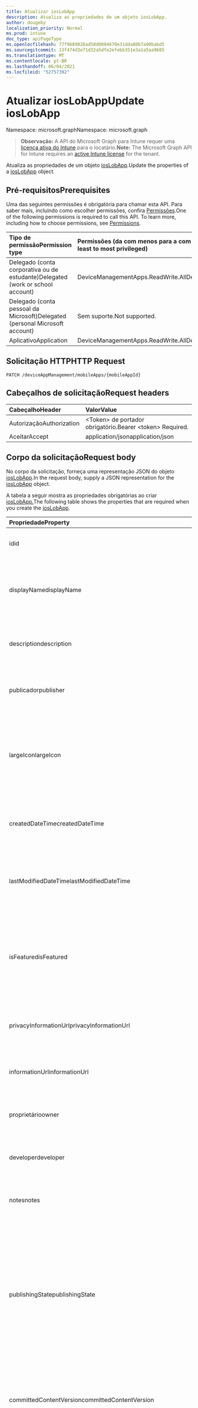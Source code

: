 ```yaml
---
title: Atualizar iosLobApp
description: Atualiza as propriedades de um objeto iosLobApp.
author: dougeby
localization_priority: Normal
ms.prod: intune
doc_type: apiPageType
ms.openlocfilehash: 77f9689028ad50d0004670e31dda80b7a90babd5
ms.sourcegitcommit: 13f474d3e71d32a5dfe2efebb351e3a1a5aa9685
ms.translationtype: MT
ms.contentlocale: pt-BR
ms.lasthandoff: 06/04/2021
ms.locfileid: "52757392"
---
```

# <a name="update-ioslobapp"></a><span data-ttu-id="789d8-103">Atualizar iosLobApp</span><span class="sxs-lookup"><span data-stu-id="789d8-103">Update iosLobApp</span></span>

<span data-ttu-id="789d8-104">Namespace: microsoft.graph</span><span class="sxs-lookup"><span data-stu-id="789d8-104">Namespace: microsoft.graph</span></span>

> <span data-ttu-id="789d8-105">**Observação:** A API do Microsoft Graph para Intune requer uma [licença ativa do Intune](https://go.microsoft.com/fwlink/?linkid=839381) para o locatário.</span><span class="sxs-lookup"><span data-stu-id="789d8-105">**Note:** The Microsoft Graph API for Intune requires an [active Intune license](https://go.microsoft.com/fwlink/?linkid=839381) for the tenant.</span></span>

<span data-ttu-id="789d8-106">Atualiza as propriedades de um objeto [iosLobApp](../resources/intune-apps-ioslobapp.md).</span><span class="sxs-lookup"><span data-stu-id="789d8-106">Update the properties of a [iosLobApp](../resources/intune-apps-ioslobapp.md) object.</span></span>

## <a name="prerequisites"></a><span data-ttu-id="789d8-107">Pré-requisitos</span><span class="sxs-lookup"><span data-stu-id="789d8-107">Prerequisites</span></span>
<span data-ttu-id="789d8-p101">Uma das seguintes permissões é obrigatória para chamar esta API. Para saber mais, incluindo como escolher permissões, confira [Permissões](/graph/permissions-reference).</span><span class="sxs-lookup"><span data-stu-id="789d8-p101">One of the following permissions is required to call this API. To learn more, including how to choose permissions, see [Permissions](/graph/permissions-reference).</span></span>

|<span data-ttu-id="789d8-110">Tipo de permissão</span><span class="sxs-lookup"><span data-stu-id="789d8-110">Permission type</span></span>|<span data-ttu-id="789d8-111">Permissões (da com menos para a com mais privilégios)</span><span class="sxs-lookup"><span data-stu-id="789d8-111">Permissions (from least to most privileged)</span></span>|
|:---|:---|
|<span data-ttu-id="789d8-112">Delegado (conta corporativa ou de estudante)</span><span class="sxs-lookup"><span data-stu-id="789d8-112">Delegated (work or school account)</span></span>|<span data-ttu-id="789d8-113">DeviceManagementApps.ReadWrite.All</span><span class="sxs-lookup"><span data-stu-id="789d8-113">DeviceManagementApps.ReadWrite.All</span></span>|
|<span data-ttu-id="789d8-114">Delegado (conta pessoal da Microsoft)</span><span class="sxs-lookup"><span data-stu-id="789d8-114">Delegated (personal Microsoft account)</span></span>|<span data-ttu-id="789d8-115">Sem suporte.</span><span class="sxs-lookup"><span data-stu-id="789d8-115">Not supported.</span></span>|
|<span data-ttu-id="789d8-116">Aplicativo</span><span class="sxs-lookup"><span data-stu-id="789d8-116">Application</span></span>|<span data-ttu-id="789d8-117">DeviceManagementApps.ReadWrite.All</span><span class="sxs-lookup"><span data-stu-id="789d8-117">DeviceManagementApps.ReadWrite.All</span></span>|

## <a name="http-request"></a><span data-ttu-id="789d8-118">Solicitação HTTP</span><span class="sxs-lookup"><span data-stu-id="789d8-118">HTTP Request</span></span>
<!-- {
  "blockType": "ignored"
}
-->
``` http
PATCH /deviceAppManagement/mobileApps/{mobileAppId}
```

## <a name="request-headers"></a><span data-ttu-id="789d8-119">Cabeçalhos de solicitação</span><span class="sxs-lookup"><span data-stu-id="789d8-119">Request headers</span></span>
|<span data-ttu-id="789d8-120">Cabeçalho</span><span class="sxs-lookup"><span data-stu-id="789d8-120">Header</span></span>|<span data-ttu-id="789d8-121">Valor</span><span class="sxs-lookup"><span data-stu-id="789d8-121">Value</span></span>|
|:---|:---|
|<span data-ttu-id="789d8-122">Autorização</span><span class="sxs-lookup"><span data-stu-id="789d8-122">Authorization</span></span>|<span data-ttu-id="789d8-123">&lt;Token&gt; de portador obrigatório.</span><span class="sxs-lookup"><span data-stu-id="789d8-123">Bearer &lt;token&gt; Required.</span></span>|
|<span data-ttu-id="789d8-124">Aceitar</span><span class="sxs-lookup"><span data-stu-id="789d8-124">Accept</span></span>|<span data-ttu-id="789d8-125">application/json</span><span class="sxs-lookup"><span data-stu-id="789d8-125">application/json</span></span>|

## <a name="request-body"></a><span data-ttu-id="789d8-126">Corpo da solicitação</span><span class="sxs-lookup"><span data-stu-id="789d8-126">Request body</span></span>
<span data-ttu-id="789d8-127">No corpo da solicitação, forneça uma representação JSON do objeto [iosLobApp](../resources/intune-apps-ioslobapp.md).</span><span class="sxs-lookup"><span data-stu-id="789d8-127">In the request body, supply a JSON representation for the [iosLobApp](../resources/intune-apps-ioslobapp.md) object.</span></span>

<span data-ttu-id="789d8-128">A tabela a seguir mostra as propriedades obrigatórias ao criar [iosLobApp.](../resources/intune-apps-ioslobapp.md)</span><span class="sxs-lookup"><span data-stu-id="789d8-128">The following table shows the properties that are required when you create the [iosLobApp](../resources/intune-apps-ioslobapp.md).</span></span>

|<span data-ttu-id="789d8-129">Propriedade</span><span class="sxs-lookup"><span data-stu-id="789d8-129">Property</span></span>|<span data-ttu-id="789d8-130">Tipo</span><span class="sxs-lookup"><span data-stu-id="789d8-130">Type</span></span>|<span data-ttu-id="789d8-131">Descrição</span><span class="sxs-lookup"><span data-stu-id="789d8-131">Description</span></span>|
|:---|:---|:---|
|<span data-ttu-id="789d8-132">id</span><span class="sxs-lookup"><span data-stu-id="789d8-132">id</span></span>|<span data-ttu-id="789d8-133">String</span><span class="sxs-lookup"><span data-stu-id="789d8-133">String</span></span>|<span data-ttu-id="789d8-134">Chave da entidade.</span><span class="sxs-lookup"><span data-stu-id="789d8-134">Key of the entity.</span></span> <span data-ttu-id="789d8-135">Herdado de [mobileApp](../resources/intune-apps-mobileapp.md)</span><span class="sxs-lookup"><span data-stu-id="789d8-135">Inherited from [mobileApp](../resources/intune-apps-mobileapp.md)</span></span>|
|<span data-ttu-id="789d8-136">displayName</span><span class="sxs-lookup"><span data-stu-id="789d8-136">displayName</span></span>|<span data-ttu-id="789d8-137">String</span><span class="sxs-lookup"><span data-stu-id="789d8-137">String</span></span>|<span data-ttu-id="789d8-138">O título do aplicativo importado ou definido pelo administrador.</span><span class="sxs-lookup"><span data-stu-id="789d8-138">The admin provided or imported title of the app.</span></span> <span data-ttu-id="789d8-139">Herdado de [mobileApp](../resources/intune-apps-mobileapp.md)</span><span class="sxs-lookup"><span data-stu-id="789d8-139">Inherited from [mobileApp](../resources/intune-apps-mobileapp.md)</span></span>|
|<span data-ttu-id="789d8-140">description</span><span class="sxs-lookup"><span data-stu-id="789d8-140">description</span></span>|<span data-ttu-id="789d8-141">String</span><span class="sxs-lookup"><span data-stu-id="789d8-141">String</span></span>|<span data-ttu-id="789d8-142">A descrição do aplicativo.</span><span class="sxs-lookup"><span data-stu-id="789d8-142">The description of the app.</span></span> <span data-ttu-id="789d8-143">Herdado de [mobileApp](../resources/intune-apps-mobileapp.md)</span><span class="sxs-lookup"><span data-stu-id="789d8-143">Inherited from [mobileApp](../resources/intune-apps-mobileapp.md)</span></span>|
|<span data-ttu-id="789d8-144">publicador</span><span class="sxs-lookup"><span data-stu-id="789d8-144">publisher</span></span>|<span data-ttu-id="789d8-145">String</span><span class="sxs-lookup"><span data-stu-id="789d8-145">String</span></span>|<span data-ttu-id="789d8-146">O publicador do aplicativo.</span><span class="sxs-lookup"><span data-stu-id="789d8-146">The publisher of the app.</span></span> <span data-ttu-id="789d8-147">Herdado de [mobileApp](../resources/intune-apps-mobileapp.md)</span><span class="sxs-lookup"><span data-stu-id="789d8-147">Inherited from [mobileApp](../resources/intune-apps-mobileapp.md)</span></span>|
|<span data-ttu-id="789d8-148">largeIcon</span><span class="sxs-lookup"><span data-stu-id="789d8-148">largeIcon</span></span>|[<span data-ttu-id="789d8-149">mimeContent</span><span class="sxs-lookup"><span data-stu-id="789d8-149">mimeContent</span></span>](../resources/intune-shared-mimecontent.md)|<span data-ttu-id="789d8-150">O ícone grande, a ser exibido nos detalhes do aplicativo e usado para o carregamento do ícone.</span><span class="sxs-lookup"><span data-stu-id="789d8-150">The large icon, to be displayed in the app details and used for upload of the icon.</span></span> <span data-ttu-id="789d8-151">Herdado de [mobileApp](../resources/intune-apps-mobileapp.md)</span><span class="sxs-lookup"><span data-stu-id="789d8-151">Inherited from [mobileApp](../resources/intune-apps-mobileapp.md)</span></span>|
|<span data-ttu-id="789d8-152">createdDateTime</span><span class="sxs-lookup"><span data-stu-id="789d8-152">createdDateTime</span></span>|<span data-ttu-id="789d8-153">DateTimeOffset</span><span class="sxs-lookup"><span data-stu-id="789d8-153">DateTimeOffset</span></span>|<span data-ttu-id="789d8-154">A data e a hora da criação do aplicativo.</span><span class="sxs-lookup"><span data-stu-id="789d8-154">The date and time the app was created.</span></span> <span data-ttu-id="789d8-155">Herdado de [mobileApp](../resources/intune-apps-mobileapp.md)</span><span class="sxs-lookup"><span data-stu-id="789d8-155">Inherited from [mobileApp](../resources/intune-apps-mobileapp.md)</span></span>|
|<span data-ttu-id="789d8-156">lastModifiedDateTime</span><span class="sxs-lookup"><span data-stu-id="789d8-156">lastModifiedDateTime</span></span>|<span data-ttu-id="789d8-157">DateTimeOffset</span><span class="sxs-lookup"><span data-stu-id="789d8-157">DateTimeOffset</span></span>|<span data-ttu-id="789d8-158">A data e a hora que o aplicativo foi modificado pela última vez.</span><span class="sxs-lookup"><span data-stu-id="789d8-158">The date and time the app was last modified.</span></span> <span data-ttu-id="789d8-159">Herdado de [mobileApp](../resources/intune-apps-mobileapp.md)</span><span class="sxs-lookup"><span data-stu-id="789d8-159">Inherited from [mobileApp](../resources/intune-apps-mobileapp.md)</span></span>|
|<span data-ttu-id="789d8-160">isFeatured</span><span class="sxs-lookup"><span data-stu-id="789d8-160">isFeatured</span></span>|<span data-ttu-id="789d8-161">Boolean</span><span class="sxs-lookup"><span data-stu-id="789d8-161">Boolean</span></span>|<span data-ttu-id="789d8-162">O valor que indica se o aplicativo está marcado como em destaque pelo administrador. Herdado de [mobileApp](../resources/intune-apps-mobileapp.md)</span><span class="sxs-lookup"><span data-stu-id="789d8-162">The value indicating whether the app is marked as featured by the admin. Inherited from [mobileApp](../resources/intune-apps-mobileapp.md)</span></span>|
|<span data-ttu-id="789d8-163">privacyInformationUrl</span><span class="sxs-lookup"><span data-stu-id="789d8-163">privacyInformationUrl</span></span>|<span data-ttu-id="789d8-164">String</span><span class="sxs-lookup"><span data-stu-id="789d8-164">String</span></span>|<span data-ttu-id="789d8-165">A URL da declaração de privacidade.</span><span class="sxs-lookup"><span data-stu-id="789d8-165">The privacy statement Url.</span></span> <span data-ttu-id="789d8-166">Herdado de [mobileApp](../resources/intune-apps-mobileapp.md)</span><span class="sxs-lookup"><span data-stu-id="789d8-166">Inherited from [mobileApp](../resources/intune-apps-mobileapp.md)</span></span>|
|<span data-ttu-id="789d8-167">informationUrl</span><span class="sxs-lookup"><span data-stu-id="789d8-167">informationUrl</span></span>|<span data-ttu-id="789d8-168">String</span><span class="sxs-lookup"><span data-stu-id="789d8-168">String</span></span>|<span data-ttu-id="789d8-169">A URL de informações adicionais.</span><span class="sxs-lookup"><span data-stu-id="789d8-169">The more information Url.</span></span> <span data-ttu-id="789d8-170">Herdado de [mobileApp](../resources/intune-apps-mobileapp.md)</span><span class="sxs-lookup"><span data-stu-id="789d8-170">Inherited from [mobileApp](../resources/intune-apps-mobileapp.md)</span></span>|
|<span data-ttu-id="789d8-171">proprietário</span><span class="sxs-lookup"><span data-stu-id="789d8-171">owner</span></span>|<span data-ttu-id="789d8-172">String</span><span class="sxs-lookup"><span data-stu-id="789d8-172">String</span></span>|<span data-ttu-id="789d8-173">O proprietário do conteúdo.</span><span class="sxs-lookup"><span data-stu-id="789d8-173">The owner of the app.</span></span> <span data-ttu-id="789d8-174">Herdado de [mobileApp](../resources/intune-apps-mobileapp.md)</span><span class="sxs-lookup"><span data-stu-id="789d8-174">Inherited from [mobileApp](../resources/intune-apps-mobileapp.md)</span></span>|
|<span data-ttu-id="789d8-175">developer</span><span class="sxs-lookup"><span data-stu-id="789d8-175">developer</span></span>|<span data-ttu-id="789d8-176">String</span><span class="sxs-lookup"><span data-stu-id="789d8-176">String</span></span>|<span data-ttu-id="789d8-177">O desenvolvedor do aplicativo.</span><span class="sxs-lookup"><span data-stu-id="789d8-177">The developer of the app.</span></span> <span data-ttu-id="789d8-178">Herdado de [mobileApp](../resources/intune-apps-mobileapp.md)</span><span class="sxs-lookup"><span data-stu-id="789d8-178">Inherited from [mobileApp](../resources/intune-apps-mobileapp.md)</span></span>|
|<span data-ttu-id="789d8-179">notes</span><span class="sxs-lookup"><span data-stu-id="789d8-179">notes</span></span>|<span data-ttu-id="789d8-180">String</span><span class="sxs-lookup"><span data-stu-id="789d8-180">String</span></span>|<span data-ttu-id="789d8-181">Anotações do aplicativo.</span><span class="sxs-lookup"><span data-stu-id="789d8-181">Notes for the app.</span></span> <span data-ttu-id="789d8-182">Herdado de [mobileApp](../resources/intune-apps-mobileapp.md)</span><span class="sxs-lookup"><span data-stu-id="789d8-182">Inherited from [mobileApp](../resources/intune-apps-mobileapp.md)</span></span>|
|<span data-ttu-id="789d8-183">publishingState</span><span class="sxs-lookup"><span data-stu-id="789d8-183">publishingState</span></span>|[<span data-ttu-id="789d8-184">mobileAppPublishingState</span><span class="sxs-lookup"><span data-stu-id="789d8-184">mobileAppPublishingState</span></span>](../resources/intune-apps-mobileapppublishingstate.md)|<span data-ttu-id="789d8-185">O estado de publicação do aplicativo.</span><span class="sxs-lookup"><span data-stu-id="789d8-185">The publishing state for the app.</span></span> <span data-ttu-id="789d8-186">O aplicativo não pode ser assinado, a menos que ele seja publicado.</span><span class="sxs-lookup"><span data-stu-id="789d8-186">The app cannot be assigned unless the app is published.</span></span> <span data-ttu-id="789d8-187">Herdado de [mobileApp](../resources/intune-apps-mobileapp.md).</span><span class="sxs-lookup"><span data-stu-id="789d8-187">Inherited from [mobileApp](../resources/intune-apps-mobileapp.md).</span></span> <span data-ttu-id="789d8-188">Os valores possíveis são: `notPublished`, `processing`, `published`.</span><span class="sxs-lookup"><span data-stu-id="789d8-188">Possible values are: `notPublished`, `processing`, `published`.</span></span>|
|<span data-ttu-id="789d8-189">committedContentVersion</span><span class="sxs-lookup"><span data-stu-id="789d8-189">committedContentVersion</span></span>|<span data-ttu-id="789d8-190">String</span><span class="sxs-lookup"><span data-stu-id="789d8-190">String</span></span>|<span data-ttu-id="789d8-191">A versão do conteúdo interno confirmado.</span><span class="sxs-lookup"><span data-stu-id="789d8-191">The internal committed content version.</span></span> <span data-ttu-id="789d8-192">Herdado de [mobileLobApp](../resources/intune-apps-mobilelobapp.md)</span><span class="sxs-lookup"><span data-stu-id="789d8-192">Inherited from [mobileLobApp](../resources/intune-apps-mobilelobapp.md)</span></span>|
|<span data-ttu-id="789d8-193">fileName</span><span class="sxs-lookup"><span data-stu-id="789d8-193">fileName</span></span>|<span data-ttu-id="789d8-194">String</span><span class="sxs-lookup"><span data-stu-id="789d8-194">String</span></span>|<span data-ttu-id="789d8-195">O nome do arquivo do aplicativo Lob principal.</span><span class="sxs-lookup"><span data-stu-id="789d8-195">The name of the main Lob application file.</span></span> <span data-ttu-id="789d8-196">Herdado de [mobileLobApp](../resources/intune-apps-mobilelobapp.md)</span><span class="sxs-lookup"><span data-stu-id="789d8-196">Inherited from [mobileLobApp](../resources/intune-apps-mobilelobapp.md)</span></span>|
|<span data-ttu-id="789d8-197">size</span><span class="sxs-lookup"><span data-stu-id="789d8-197">size</span></span>|<span data-ttu-id="789d8-198">Int64</span><span class="sxs-lookup"><span data-stu-id="789d8-198">Int64</span></span>|<span data-ttu-id="789d8-199">O tamanho total, incluindo todos os arquivos carregados.</span><span class="sxs-lookup"><span data-stu-id="789d8-199">The total size, including all uploaded files.</span></span> <span data-ttu-id="789d8-200">Herdado de [mobileLobApp](../resources/intune-apps-mobilelobapp.md)</span><span class="sxs-lookup"><span data-stu-id="789d8-200">Inherited from [mobileLobApp](../resources/intune-apps-mobilelobapp.md)</span></span>|
|<span data-ttu-id="789d8-201">bundleId</span><span class="sxs-lookup"><span data-stu-id="789d8-201">bundleId</span></span>|<span data-ttu-id="789d8-202">String</span><span class="sxs-lookup"><span data-stu-id="789d8-202">String</span></span>|<span data-ttu-id="789d8-203">O Nome da Identidade.</span><span class="sxs-lookup"><span data-stu-id="789d8-203">The Identity Name.</span></span>|
|<span data-ttu-id="789d8-204">applicableDeviceType</span><span class="sxs-lookup"><span data-stu-id="789d8-204">applicableDeviceType</span></span>|[<span data-ttu-id="789d8-205">iosDeviceType</span><span class="sxs-lookup"><span data-stu-id="789d8-205">iosDeviceType</span></span>](../resources/intune-apps-iosdevicetype.md)|<span data-ttu-id="789d8-206">A arquitetura do iOS na qual esse aplicativo pode ser executado.</span><span class="sxs-lookup"><span data-stu-id="789d8-206">The iOS architecture for which this app can run on.</span></span>|
|<span data-ttu-id="789d8-207">minimumSupportedOperatingSystem</span><span class="sxs-lookup"><span data-stu-id="789d8-207">minimumSupportedOperatingSystem</span></span>|[<span data-ttu-id="789d8-208">iosMinimumOperatingSystem</span><span class="sxs-lookup"><span data-stu-id="789d8-208">iosMinimumOperatingSystem</span></span>](../resources/intune-apps-iosminimumoperatingsystem.md)|<span data-ttu-id="789d8-209">O valor do sistema de operacional mínimo aplicável.</span><span class="sxs-lookup"><span data-stu-id="789d8-209">The value for the minimum applicable operating system.</span></span>|
|<span data-ttu-id="789d8-210">expirationDateTime</span><span class="sxs-lookup"><span data-stu-id="789d8-210">expirationDateTime</span></span>|<span data-ttu-id="789d8-211">DateTimeOffset</span><span class="sxs-lookup"><span data-stu-id="789d8-211">DateTimeOffset</span></span>|<span data-ttu-id="789d8-212">O tempo de expiração.</span><span class="sxs-lookup"><span data-stu-id="789d8-212">The expiration time.</span></span>|
|<span data-ttu-id="789d8-213">versionNumber</span><span class="sxs-lookup"><span data-stu-id="789d8-213">versionNumber</span></span>|<span data-ttu-id="789d8-214">Cadeia de caracteres</span><span class="sxs-lookup"><span data-stu-id="789d8-214">String</span></span>|<span data-ttu-id="789d8-215">O número de versão do aplicativo de Linha de Negócios (LoB) iOS.</span><span class="sxs-lookup"><span data-stu-id="789d8-215">The version number of iOS Line of Business (LoB) app.</span></span>|
|<span data-ttu-id="789d8-216">buildNumber</span><span class="sxs-lookup"><span data-stu-id="789d8-216">buildNumber</span></span>|<span data-ttu-id="789d8-217">Cadeia de caracteres</span><span class="sxs-lookup"><span data-stu-id="789d8-217">String</span></span>|<span data-ttu-id="789d8-218">O número de build do aplicativo de Linha de Negócios (LoB) iOS.</span><span class="sxs-lookup"><span data-stu-id="789d8-218">The build number of iOS Line of Business (LoB) app.</span></span>|



## <a name="response"></a><span data-ttu-id="789d8-219">Resposta</span><span class="sxs-lookup"><span data-stu-id="789d8-219">Response</span></span>
<span data-ttu-id="789d8-220">Se bem-sucedido, este método retorna um código de resposta `200 OK` e um objeto [iosLobApp](../resources/intune-apps-ioslobapp.md) atualizado no corpo da resposta.</span><span class="sxs-lookup"><span data-stu-id="789d8-220">If successful, this method returns a `200 OK` response code and an updated [iosLobApp](../resources/intune-apps-ioslobapp.md) object in the response body.</span></span>

## <a name="example"></a><span data-ttu-id="789d8-221">Exemplo</span><span class="sxs-lookup"><span data-stu-id="789d8-221">Example</span></span>

### <a name="request"></a><span data-ttu-id="789d8-222">Solicitação</span><span class="sxs-lookup"><span data-stu-id="789d8-222">Request</span></span>
<span data-ttu-id="789d8-223">Este é um exemplo da solicitação.</span><span class="sxs-lookup"><span data-stu-id="789d8-223">Here is an example of the request.</span></span>
``` http
PATCH https://graph.microsoft.com/v1.0/deviceAppManagement/mobileApps/{mobileAppId}
Content-type: application/json
Content-length: 1249

{
  "@odata.type": "#microsoft.graph.iosLobApp",
  "displayName": "Display Name value",
  "description": "Description value",
  "publisher": "Publisher value",
  "largeIcon": {
    "@odata.type": "microsoft.graph.mimeContent",
    "type": "Type value",
    "value": "dmFsdWU="
  },
  "isFeatured": true,
  "privacyInformationUrl": "https://example.com/privacyInformationUrl/",
  "informationUrl": "https://example.com/informationUrl/",
  "owner": "Owner value",
  "developer": "Developer value",
  "notes": "Notes value",
  "publishingState": "processing",
  "committedContentVersion": "Committed Content Version value",
  "fileName": "File Name value",
  "size": 4,
  "bundleId": "Bundle Id value",
  "applicableDeviceType": {
    "@odata.type": "microsoft.graph.iosDeviceType",
    "iPad": true,
    "iPhoneAndIPod": true
  },
  "minimumSupportedOperatingSystem": {
    "@odata.type": "microsoft.graph.iosMinimumOperatingSystem",
    "v8_0": true,
    "v9_0": true,
    "v10_0": true,
    "v11_0": true,
    "v12_0": true,
    "v13_0": true,
    "v14_0": true
  },
  "expirationDateTime": "2016-12-31T23:57:57.2481234-08:00",
  "versionNumber": "Version Number value",
  "buildNumber": "Build Number value"
}
```

### <a name="response"></a><span data-ttu-id="789d8-224">Resposta</span><span class="sxs-lookup"><span data-stu-id="789d8-224">Response</span></span>
<span data-ttu-id="789d8-p118">Veja a seguir um exemplo da resposta. Observação: o objeto response mostrado aqui pode estar truncado por motivos de concisão. Todas as propriedades serão retornadas de uma chamada real.</span><span class="sxs-lookup"><span data-stu-id="789d8-p118">Here is an example of the response. Note: The response object shown here may be truncated for brevity. All of the properties will be returned from an actual call.</span></span>
``` http
HTTP/1.1 200 OK
Content-Type: application/json
Content-Length: 1421

{
  "@odata.type": "#microsoft.graph.iosLobApp",
  "id": "b34052ea-52ea-b340-ea52-40b3ea5240b3",
  "displayName": "Display Name value",
  "description": "Description value",
  "publisher": "Publisher value",
  "largeIcon": {
    "@odata.type": "microsoft.graph.mimeContent",
    "type": "Type value",
    "value": "dmFsdWU="
  },
  "createdDateTime": "2017-01-01T00:02:43.5775965-08:00",
  "lastModifiedDateTime": "2017-01-01T00:00:35.1329464-08:00",
  "isFeatured": true,
  "privacyInformationUrl": "https://example.com/privacyInformationUrl/",
  "informationUrl": "https://example.com/informationUrl/",
  "owner": "Owner value",
  "developer": "Developer value",
  "notes": "Notes value",
  "publishingState": "processing",
  "committedContentVersion": "Committed Content Version value",
  "fileName": "File Name value",
  "size": 4,
  "bundleId": "Bundle Id value",
  "applicableDeviceType": {
    "@odata.type": "microsoft.graph.iosDeviceType",
    "iPad": true,
    "iPhoneAndIPod": true
  },
  "minimumSupportedOperatingSystem": {
    "@odata.type": "microsoft.graph.iosMinimumOperatingSystem",
    "v8_0": true,
    "v9_0": true,
    "v10_0": true,
    "v11_0": true,
    "v12_0": true,
    "v13_0": true,
    "v14_0": true
  },
  "expirationDateTime": "2016-12-31T23:57:57.2481234-08:00",
  "versionNumber": "Version Number value",
  "buildNumber": "Build Number value"
}
```




